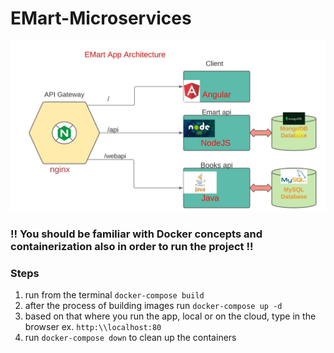 # EMart-Microservices

![diagram](diagram.png)

### !! You should be familiar with Docker concepts and containerization also in order to run the project !!

### Steps

1. run from the terminal `docker-compose build`
2. after the process of building images run `docker-compose up -d`
3. based on that where you run the app, local or on the cloud, type in the browser ex. `http:\\localhost:80`
4. run `docker-compose down` to clean up the containers
